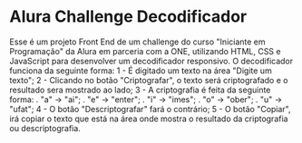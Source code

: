 # Alura Challenge Decodificador
Esse é um projeto Front End de um challenge do curso "Iniciante em Programação" da Alura em parceria com a ONE, utilizando HTML, CSS e JavaScript para desenvolver um decodificador responsivo.
O decodificador funciona da seguinte forma:
  1 - É digitado um texto na área "Digite um texto";
  2 - Clicando no botão "Criptografar", o texto será criptografado e o resultado sera mostrado ao lado;
  3 - A criptografia é feita da seguinte forma:
    . "a" -> "ai";
    . "e" -> "enter";
    . "i" -> "imes";
    . "o" -> "ober";
    . "u" -> "ufat";
  4 - O botão "Descriptografar" fará o contrário;
  5 - O botão "Copiar", irá copiar o texto que está na área onde mostra o resultado da criptografia ou descriptografia.
